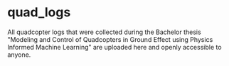 # quad_logs

All quadcopter logs that were collected during the Bachelor thesis "Modeling and Control of Quadcopters in Ground Effect using
Physics Informed Machine Learning" are uploaded here and openly accessible to anyone.
